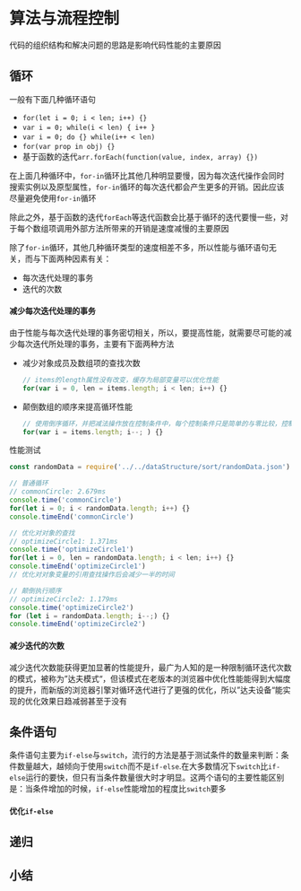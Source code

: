 # 算法与流程控制
代码的组织结构和解决问题的思路是影响代码性能的主要原因
## 循环
一般有下面几种循环语句
- `for(let i = 0; i < len; i++) {}`
- `var i = 0; while(i < len) { i++ }`
- `var i = 0; do {} while(i++ < len) `
- `for(var prop in obj) {}`
- 基于函数的迭代`arr.forEach(function(value, index, array) {})`

在上面几种循环中，`for-in`循环比其他几种明显要慢，因为每次迭代操作会同时搜索实例以及原型属性，`for-in`循环的每次迭代都会产生更多的开销。因此应该尽量避免使用`for-in`循环

除此之外，基于函数的迭代`forEach`等迭代函数会比基于循环的迭代要慢一些，对于每个数组项调用外部方法所带来的开销是速度减慢的主要原因


除了`for-in`循环，其他几种循环类型的速度相差不多，所以性能与循环语句无关，而与下面两种因素有关：
- 每次迭代处理的事务
- 迭代的次数

#### 减少每次迭代处理的事务
由于性能与每次迭代处理的事务密切相关，所以，要提高性能，就需要尽可能的减少每次迭代所处理的事务，主要有下面两种方法
- 减少对象成员及数组项的查找次数
  ```javaScript
  // items的length属性没有改变，缓存为局部变量可以优化性能
  for(var i = 0, len = items.length; i < len; i++) {}
  ```
- 颠倒数组的顺序来提高循环性能
  ```javaScript
  // 使用倒序循环，并把减法操作放在控制条件中，每个控制条件只是简单的与零比较，控制条件从两次比较减少到一次比较，可以调高性能
  for(var i = items.length; i--; ) {}
  ```

性能测试
```javaScript
const randomData = require('../../dataStructure/sort/randomData.json')

// 普通循环
// commonCircle: 2.679ms
console.time('commonCircle')
for(let i = 0; i < randomData.length; i++) {}
console.timeEnd('commonCircle')

// 优化对对象的查找
// optimizeCircle1: 1.371ms
console.time('optimizeCircle1')
for(let i = 0, len = randomData.length; i < len; i++) {}
console.timeEnd('optimizeCircle1')
// 优化对对象变量的引用查找操作后会减少一半的时间

// 颠倒执行顺序
// optimizeCircle2: 1.179ms
console.time('optimizeCircle2')
for (let i = randomData.length; i--;) {}
console.timeEnd('optimizeCircle2')
```

#### 减少迭代的次数
减少迭代次数能获得更加显著的性能提升，最广为人知的是一种限制循环迭代次数的模式，被称为”达夫模式“，但该模式在老版本的浏览器中优化性能能得到大幅度的提升，而新版的浏览器引擎对循环迭代进行了更强的优化，所以”达夫设备“能实现的优化效果日趋减弱甚至于没有


## 条件语句
条件语句主要为`if-else`与`switch`，流行的方法是基于测试条件的数量来判断：条件数量越大，越倾向于使用`switch`而不是`if-else`.在大多数情况下`switch`比`if-else`运行的要快，但只有当条件数量很大时才明显。这两个语句的主要性能区别是：当条件增加的时候，`if-else`性能增加的程度比`switch`要多

#### 优化`if-else`
## 递归

## 小结